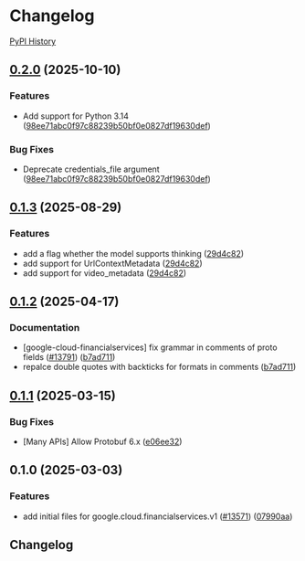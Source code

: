 # Changelog

[PyPI History][1]

[1]: https://pypi.org/project/google-cloud-financialservices/#history

## [0.2.0](https://github.com/googleapis/google-cloud-python/compare/google-cloud-financialservices-v0.1.3...google-cloud-financialservices-v0.2.0) (2025-10-10)


### Features

* Add support for Python 3.14  ([98ee71abc0f97c88239b50bf0e0827df19630def](https://github.com/googleapis/google-cloud-python/commit/98ee71abc0f97c88239b50bf0e0827df19630def))


### Bug Fixes

* Deprecate credentials_file argument  ([98ee71abc0f97c88239b50bf0e0827df19630def](https://github.com/googleapis/google-cloud-python/commit/98ee71abc0f97c88239b50bf0e0827df19630def))

## [0.1.3](https://github.com/googleapis/google-cloud-python/compare/google-cloud-financialservices-v0.1.2...google-cloud-financialservices-v0.1.3) (2025-08-29)


### Features

* add a flag whether the model supports thinking ([29d4c82](https://github.com/googleapis/google-cloud-python/commit/29d4c826247e0d97498419ab7a70f5bd4d9d8a69))
* add support for UrlContextMetadata ([29d4c82](https://github.com/googleapis/google-cloud-python/commit/29d4c826247e0d97498419ab7a70f5bd4d9d8a69))
* add support for video_metadata ([29d4c82](https://github.com/googleapis/google-cloud-python/commit/29d4c826247e0d97498419ab7a70f5bd4d9d8a69))

## [0.1.2](https://github.com/googleapis/google-cloud-python/compare/google-cloud-financialservices-v0.1.1...google-cloud-financialservices-v0.1.2) (2025-04-17)


### Documentation

* [google-cloud-financialservices] fix grammar in comments of proto fields ([#13791](https://github.com/googleapis/google-cloud-python/issues/13791)) ([b7ad711](https://github.com/googleapis/google-cloud-python/commit/b7ad711be36c71f60e48ff6ca5c1a18c44d20fc6))
* repalce double quotes with backticks for formats in comments ([b7ad711](https://github.com/googleapis/google-cloud-python/commit/b7ad711be36c71f60e48ff6ca5c1a18c44d20fc6))

## [0.1.1](https://github.com/googleapis/google-cloud-python/compare/google-cloud-financialservices-v0.1.0...google-cloud-financialservices-v0.1.1) (2025-03-15)


### Bug Fixes

* [Many APIs] Allow Protobuf 6.x ([e06ee32](https://github.com/googleapis/google-cloud-python/commit/e06ee325de4125cdfcaf040a77dc9ccc82843260))

## 0.1.0 (2025-03-03)


### Features

* add initial files for google.cloud.financialservices.v1 ([#13571](https://github.com/googleapis/google-cloud-python/issues/13571)) ([07990aa](https://github.com/googleapis/google-cloud-python/commit/07990aa40b4fab81447c70c0d7e300116f92451b))

## Changelog
